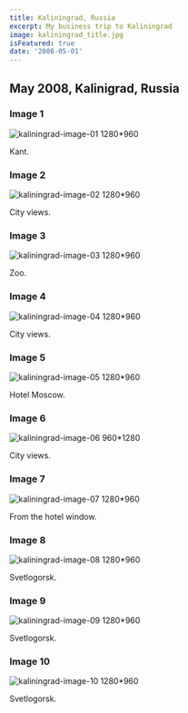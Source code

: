 ```yaml
---
title: Kaliningrad, Russia
excerpt: My business trip to Kaliningrad
image: kaliningrad_title.jpg
isFeatured: true
date: '2008-05-01'
---
```


## May 2008, Kalinigrad, Russia

### Image 1

![kaliningrad-image-01 1280*960](image_01.jpg)

Kant.

### Image 2

![kaliningrad-image-02 1280*960](image_02.jpg)

City views.

### Image 3

![kaliningrad-image-03 1280*960](image_03.jpg)

Zoo.

### Image 4

![kaliningrad-image-04 1280*960](image_04.jpg)

City views.

### Image 5

![kaliningrad-image-05 1280*960](image_05.jpg)

Hotel Moscow.

### Image 6

![kaliningrad-image-06 960*1280](image_06.jpg)

City views.

### Image 7

![kaliningrad-image-07 1280*960](image_07.jpg)

From the hotel window.

### Image 8

![kaliningrad-image-08 1280*960](image_08.jpg)

Svetlogorsk.

### Image 9

![kaliningrad-image-09 1280*960](image_09.jpg)

Svetlogorsk.

### Image 10

![kaliningrad-image-10 1280*960](image_10.jpg)

Svetlogorsk.

